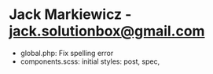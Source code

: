 # Jack Markiewicz - jack.solutionbox@gmail.com
* global.php: Fix spelling error
* components.scss: initial styles: post, spec,